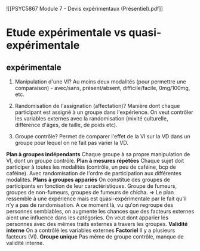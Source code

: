 ![[PSYC5867 Module 7 - Devis expérimentaux (Présentiel).pdf]]

# Etude expérimentale vs quasi-expérimentale

## expérimentale
1) Manipulation d'une VI?
	Au moins deux modalités (pour permettre une comparaison) - avec/sans, présent/absent, difficile/facile, 0mg/100mg, etc. 

2) Randomisation de l'assignation (affectation)?
	 Manière dont chaque participant est assigné à un groupe dans l'expérience. On veut contrôler les variables externes avec la randomisation (mixité culturelle, différence d'âges, de taille, de poids etc).

3) Groupe contrôle?
	Permet de comparer l'effet de la VI sur la VD dans un groupe pour lequel on ne fait pas varier la VD.

**Plan à groupes indépendants**
	Chaque groupe à sa propre manipulation de VI, dont un groupe contrôle.
**Plan à mesures répétées**
	Chaque sujet doit participer à toutes les modalités (contrôle, un peu de caféine, bcp de caféine). Avec randomisation de l'ordre de participation aux différentes modalités.
**Plans à groupes appariés**
	On constitue des groupes de participants en fonction de leur caractéristiques. Groupe de fumeurs, groupes de non-fumeurs, groupes de fumeurs de chicha.
	=> Le plan ressemble à une expérience mais est quasi-expérimentale par le fait qu'il n'y a pas de randomisation. A ce moment là, vu qu'on regroupe des personnes semblables, on augmente les chances que des facteurs externes aient une influence dans les catégories. On veut dont apparier les personnes avec des mêmes traits externes à travers les groupes.
**Validité interne** 
	On a contrôlé les variables externes
**Factoriel**
	Il y a plusieurs facteurs (VI).
**Groupe unique**
	Pas même de groupe contrôle, manque de validité interne.








